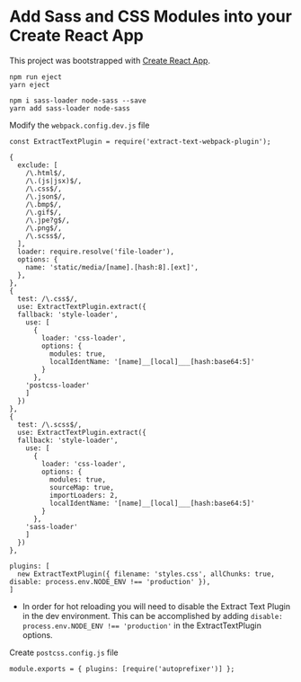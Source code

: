 # Add Sass and CSS Modules into your Create React App

This project was bootstrapped with [Create React App](https://github.com/facebookincubator/create-react-app).

`npm run eject`  
`yarn eject`

`npm i sass-loader node-sass --save`  
`yarn add sass-loader node-sass`

Modify the `webpack.config.dev.js` file

```
const ExtractTextPlugin = require('extract-text-webpack-plugin');

{
  exclude: [
    /\.html$/,
    /\.(js|jsx)$/,
    /\.css$/,
    /\.json$/,
    /\.bmp$/,
    /\.gif$/,
    /\.jpe?g$/,
    /\.png$/,
    /\.scss$/,
  ],
  loader: require.resolve('file-loader'),
  options: {
    name: 'static/media/[name].[hash:8].[ext]',
  },
},
{
  test: /\.css$/,
  use: ExtractTextPlugin.extract({
  fallback: 'style-loader',
    use: [
      {
        loader: 'css-loader',
        options: {
          modules: true,
          localIdentName: '[name]__[local]___[hash:base64:5]'
        }
      },
    'postcss-loader'
    ]
  })
},
{
  test: /\.scss$/,
  use: ExtractTextPlugin.extract({
  fallback: 'style-loader',
    use: [
      {
        loader: 'css-loader',
        options: {
          modules: true,
          sourceMap: true,
          importLoaders: 2,
          localIdentName: '[name]__[local]___[hash:base64:5]'
        }
      },
    'sass-loader'
    ]
  })
},

plugins: [
  new ExtractTextPlugin({ filename: 'styles.css', allChunks: true, disable: process.env.NODE_ENV !== 'production' }),
]

```

- In order for hot reloading you will need to disable the Extract Text Plugin in the dev environment. This can be accomplished by adding `disable: process.env.NODE_ENV !== 'production'` in the ExtractTextPlugin options.

Create `postcss.config.js` file

```
module.exports = { plugins: [require('autoprefixer')] };
```
